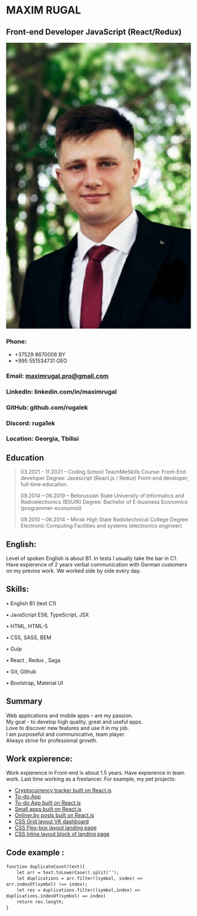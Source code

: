 # MAXIM RUGAL

## Front-end Developer JavaScript (React/Redux)

![avatar](avatar.jpg)

### Phone:

- +37529 8670008 BY
- +995 551534731 GEO

### Email: maximrugal.pro@gmail.com

### LinkedIn: linkedin.com/in/maximrugal

### GitHub: github.com/rugalek

### Discord: ruga1ek

### Location: Georgia, Tbilisi

## Education

> 03.2021 - 11.2021 – Coding School TeachMeSkills
> Course: Front-End developer
> Degree: Javascript (React.js / Redux) Front-end developer, full-time education.
>
> 09.2014 – 06.2019 – Belorussian State University of Informatics and Radioelectronics (BSUIR)
> Degree: Bachelor of E-business Economics (programmer-economist)
>
> 09.2010 – 06.2014 – Minsk High State Radiotechnical College
> Degree: Electronic Computing Facilities and systems (electronics engineer)

## English:

Level of spoken English is about B1. In tests I usually take the bar in C1.
Have expierence of 2 years verbal communication with German customers on my previos work. We worked side by side every day.

## Skills:

• English B1 (text C1)

• JavaScript ES6, TypeScript, JSX

• HTML, HTML-5

• CSS, SASS, BEM

• Gulp

• React , Redux , Saga

• Git, Github

• Bootstrap, Material UI

## Summary

Web applications and mobile apps – are my passion.  
My goal - to develop high quality, great and useful apps.  
Love to discover new features and use it in my job.  
I am purposeful and communicative, team player.  
Always strive for professional growth.

## Work expierence:

Work expierence in Front-end is about 1.5 years. Have expierence in team work. Last time working as a freelancer. For example, my pet projects:

- [Cryptocurrency tracker built on React.js](https://rugalek.github.io/crypto/)
- [To-do App](https://rugalek.github.io/TODO-APP/)
- [To-do App built on React.js](https://github.com/rugalek/React_To-Do)
- [Small apps built on React.js](https://github.com/rugalek/react_timer_clock_emoji_counter)
- [Onliner.by posts built on React.js](https://github.com/rugalek/react-posts)
- [CSS Grid layout VK dashboard ](https://rugalek.github.io/grid_app/)
- [CSS Flex-box layout landing page](https://rugalek.github.io/flex_box/)
- [CSS Inline layout block of landing page](https://rugalek.github.io/lesson2/)

## Code example :

```
function duplicateCount(text){
    let arr = text.toLowerCase().split('');
    let duplications = arr.filter((symbol, index) => arr.indexOf(symbol) !== index);
    let res = duplications.filter((symbol,index) => duplications.indexOf(symbol) == index)
    return res.length;
}
```
